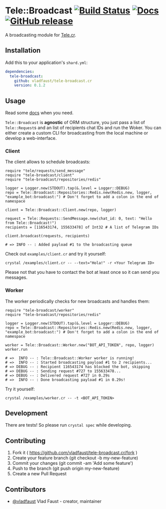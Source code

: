 # Tele::Broadcast [![Build Status](https://travis-ci.org/vladfaust/tele-broadcast.cr.svg?branch=master)](https://travis-ci.org/vladfaust/tele-broadcast.cr) [![Docs](https://img.shields.io/badge/docs-available-brightgreen.svg)](https://vladfaust.com/tele-broadcast.cr) [![GitHub release](https://img.shields.io/github/release/vladfaust/tele-broadcast.cr.svg)](https://github.com/vladfaust/tele-broadcast.cr/releases)

A broadcasting module for [Tele.cr](https://github.com/vladfaust/tele.cr).

## Installation

Add this to your application's `shard.yml`:

```yaml
dependencies:
  tele-broadcast:
    github: vladfaust/tele-broadcast.cr
    version: 0.1.2
```

## Usage

Read some [docs](https://vladfaust.com/tele-broadcast.cr) when you need.

`Tele::Broadcast` is **agnostic** of ORM structure, you just pass a list of `Tele::Request`s and an list of recipients chat IDs and run the Woker. You can either create a custom CLI for broadcasting from the local machine or develop a web-interface.

### Client

The client allows to schedule broadcasts:

```crystal
require "tele/requests/send_message"
require "tele-broadcast/client"
require "tele-broadcast/repositories/redis"

logger = Logger.new(STDOUT).tap(&.level = Logger::DEBUG)
repo = Tele::Broadcast::Repositories::Redis.new(Redis.new, logger, "example_bot:broadcast:") # Don't forget to add a colon in the end of namespace

client = Tele::Broadcast::Client.new(repo, logger)

request = Tele::Requests::SendMessage.new(chat_id: 0, text: "Hello from Tele::Broadcast!")
recipients = [116543174, 155633478] of Int32 # A list of Telegram IDs

client.broadcast(requests, recipients)

# => INFO -- : Added payload #1 to the broadcasting queue
```

Check out `examples/client.cr` and try it yourself:

```shell
crystal /examples/client.cr -- --text="Hola!" -r <Your Telegram ID>
```

Please not that you have to contact the bot at least once so it can send you messages.

### Worker

The worker periodically checks for new broadcasts and handles them:

```crystal
require "tele-broadcast/worker"
require "tele-broadcast/repositories/redis"

logger = Logger.new(STDOUT).tap(&.level = Logger::DEBUG)
repo = Tele::Broadcast::Repositories::Redis.new(Redis.new, logger, "example_bot:broadcast:") # Don't forget to add a colon in the end of namespace

worker = Tele::Broadcast::Worker.new("BOT_API_TOKEN", repo, logger)
worker.run

# =>  INFO -- : Tele::Broadcast::Worker worker is running!
# =>  INFO -- : Started broadcasting payload #1 to 2 recipients...
# => DEBUG -- : Recipient 116543174 has blocked the bot, skipping
# => DEBUG -- : Sending request #727 to 155633478...
# => DEBUG -- : Delivered request #727 in 0.29s
# =>  INFO -- : Done broadcasting payload #1 in 0.29s!
```

Try it yourself:

```shell
crystal /examples/worker.cr -- -t <BOT_API_TOKEN>
```

## Development

There are tests! So please run `crystal spec` while developing.

## Contributing

1. Fork it ( https://github.com/vladfaust/tele-broadcast.cr/fork )
2. Create your feature branch (git checkout -b my-new-feature)
3. Commit your changes (git commit -am 'Add some feature')
4. Push to the branch (git push origin my-new-feature)
5. Create a new Pull Request

## Contributors

- [@vladfaust](https://github.com/vladfaust) Vlad Faust - creator, maintainer
